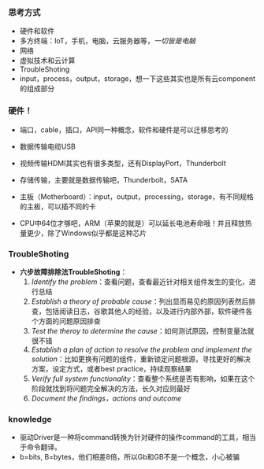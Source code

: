 ### 思考方式
- 硬件和软件
- 多方终端：IoT，手机，电脑，云服务器等，*一切皆是电脑*
- 网络
- 虚拟技术和云计算
- TroubleShoting
- input，process，output，storage，想一下这些其实也是所有云component的组成部分

### 硬件！
- 端口，cable，插口，API同一种概念，软件和硬件是可以迁移思考的
- 数据传输电缆USB
- 视频传输HDMI其实也有很多类型，还有DisplayPort，Thunderbolt
- 存储传输，主要就是数据传输吧，Thunderbolt，SATA

- 主板（Motherboard）：input，output，processing，storage，有不同规格的主板，可以插不同的卡
- CPU中64位才够吧，ARM（苹果的就是）可以延长电池寿命哦！并且释放热量更少，除了Windows似乎都是这种芯片



### TroubleShoting
- **六步故障排除法TroubleShoting**：
  1. *Identify the problem*：查看问题，查看最近针对相关组件发生的变化，进行总结
  2. *Establish a theory of probable cause*：列出显而易见的原因列表然后排查，包括阅读日志，谷歌其他人的经验，以及进行内部外部，软件硬件各个方面的问题原因排查
  3. *Test the theroy to determine the cause*：如何测试原因，控制变量法就很不错
  4. *Establish a plan of action to resolve the problem and implement the solution*：比如更换有问题的组件，重新锁定问题根源，寻找更好的解决方案，设定方式，或者best practice，持续观察结果
  5. *Verify full system functionality*：查看整个系统是否有影响，如果在这个阶段就找到将问题完全解决的方法，长久对应则最好
  6. *Document the findings，actions and outcome*

### knowledge
- 驱动Driver是一种将command转换为针对硬件的操作command的工具，相当于命令翻译。
- b=bits, B=bytes，他们相差8倍，所以Gb和GB不是一个概念，小心被骗
